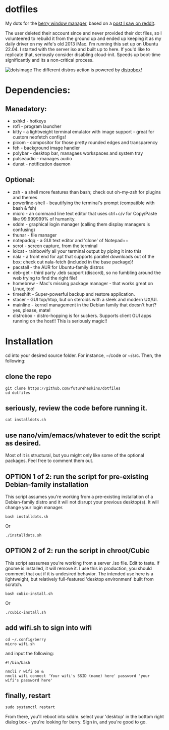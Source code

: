 # dotfiles

My dots for the [berry window manager](https://github.com/JLErvin/berry), based on a [post I saw on reddit](https://www.reddit.com/r/unixporn/comments/vcphbh/berry_pine/). 

The user deleted their account since and never provided their dot files, so I volunteered to rebuild it from the ground up and ended up keeping it as my daily driver on my wife's old 2013 iMac. I'm running this set up on Ubuntu 22.04. I started with the server iso and built up to here. If you'd like to replicate that, seriously consider disabling cloud-init. Speeds up boot-time significantly and its a non-critical process.

![dotsimage](https://user-images.githubusercontent.com/43792895/185729686-4baeb80b-ca64-4734-aa96-1f486143b599.png)
The different distros action is powered by [distrobox](https://github.com/89luca89/distrobox)!

# Dependencies:
## Manadatory:
 - sxhkd - hotkeys
 - rofi - program launcher
 - kitty - a lightweight terminal emulator with image support - great for custom neofetch configs!
 - picom - compositor for those pretty rounded edges and transparency
 - feh - background image handler
 - polybar - desktop bar, managaes workspaces and system tray
 - pulseaudio - manages audio
 - dunst - notification daemon

## Optional:
 - zsh - a shell more features than bash; check out oh-my-zsh for plugins and themes
 - powerline-shell - beautifying the terminal's prompt (compatible with bash & fsh)
 - micro - an command line text editor that uses ctrl+c/v for Copy/Paste like 99.999999% of humanity.
 - sddm - graphical login manager (calling them display managers is confusing)
 - thunar - file manager
 - notepadqq - a GUI text editor and 'clone' of Notepad++
 - scrot - screen capture, from the terminal
 - lolcat - rainbowify all your terminal output by piping it into this
 - nala - a front end for apt that supports parallel downloads out of the box; check out nala-fetch (included in the base package)!
 - pacstall - the AUR for Ubuntu-family distros
 - deb-get - third party .deb support (discord), so no fumbling around the web trying to find the right file!
 - homebrew - Mac's missing package manager - that works great on Linux, too!
 - timeshift - Super-powerful backup and restore application.
 - stacer - GUI top/htop, but on steroids with a sleek and modern UX/UI.
 - mainline - kernel management in the Debian family that doesn't hurt? yes, please, mate!
 - distrobox - distro-hopping is for suckers. Supports client GUI apps running on the host!! This is seriously magic!!

# Installation

cd into your desired source folder. For instance, ~/code or ~/src. Then, the following:

## clone the repo

```
git clone https://github.com/futurehaskins/dotfiles
cd dotfiles
```

## seriously, review the code before running it.
```
cat installdots.sh
```

## use nano/vim/emacs/whatever to edit the script as desired.
Most of it is structural, but you might only like some of the optional packages. Feel free to comment them out.

## OPTION 1 of 2: run the script for pre-existing Debian-family installation
This script assumes you're working from a pre-existing installation of a Debian-family distro and it will not disrupt your previous desktop(s). It will change your login manager.

```
bash installdots.sh
``` 
Or
```
./installdots.sh
```

## OPTION 2 of 2: run the script in chroot/Cubic

This script asssumes you're working from a server .iso file. Edit to taste. If gnome is installed, it will remove it. I use this in production, you should comment that out if it is undesired behavior.  The intended use here is a lightweight, but relatively full-featured 'desktop environment' built from scratch.

```
bash cubic-install.sh
``` 
Or
```
./cubic-install.sh
```

## add wifi.sh to sign into wifi
```
cd ~/.config/berry
micro wifi.sh
```

and input the following:
```
#!/bin/bash

nmcli r wifi on &
nmcli wifi connect 'Your wifi's SSID (name) here' password 'your wifi's password here'
```

## finally, restart
```
sudo systemctl restart
```

From there, you'll reboot into sddm. select your 'desktop' in the bottom right dialog box - you're looking for berry. Sign in, and you're good to go.
